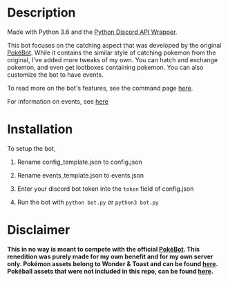 # Description

Made with Python 3.6 and the [Python Discord API Wrapper](https://github.com/Rapptz/discord.py).

This bot focuses on the catching aspect that was developed by the original [PokéBot](https://discordbots.org/bot/330488924449275916?utm_source=widget). While it contains the similar style of catching pokemon from the original, I've added more tweaks of my own. You can hatch and exchange pokemon, and even get lootboxes containing pokemon. You can also customize the bot to have events.

To read more on the bot's features, see the command page [here](https://github.com/kodycode/PokeBot-Python/wiki/Command-Page).

For information on events, see [here](https://github.com/kodycode/PokeBot-Python/wiki/Events)

# Installation

To setup the bot,

1. Rename config_template.json to config.json

2. Rename events_template.json to events.json

3. Enter your discord bot token into the `token` field of config.json

4. Run the bot with `python bot.py` or `python3 bot.py`

# Disclaimer
**This in no way is meant to compete with the official [PokéBot](https://discordbots.org/bot/330488924449275916?utm_source=widget). This renedition was purely made for my own benefit and for my own server only. Pokémon assets belong to Wonder & Toast and can be found [here](https://github.com/Wonder-Toast/Pokemon-PNG). Pokéball assets that were not included in this repo, can be found [here](https://github.com/msikma/pokesprite).**
